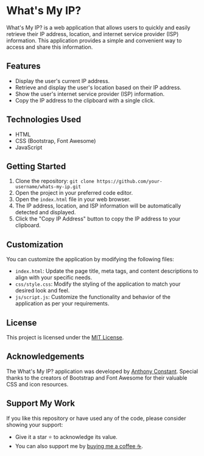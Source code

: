 # What's My IP?

What's My IP? is a web application that allows users to quickly and easily retrieve their IP address, location, and internet service provider (ISP) information. This application provides a simple and convenient way to access and share this information.

## Features

- Display the user's current IP address.
- Retrieve and display the user's location based on their IP address.
- Show the user's internet service provider (ISP) information.
- Copy the IP address to the clipboard with a single click.

## Technologies Used

- HTML
- CSS (Bootstrap, Font Awesome)
- JavaScript

## Getting Started

1. Clone the repository: `git clone https://github.com/your-username/whats-my-ip.git`
2. Open the project in your preferred code editor.
3. Open the `index.html` file in your web browser.
4. The IP address, location, and ISP information will be automatically detected and displayed.
5. Click the "Copy IP Address" button to copy the IP address to your clipboard.

## Customization

You can customize the application by modifying the following files:

- `index.html`: Update the page title, meta tags, and content descriptions to align with your specific needs.
- `css/style.css`: Modify the styling of the application to match your desired look and feel.
- `js/script.js`: Customize the functionality and behavior of the application as per your requirements.

## License

This project is licensed under the [MIT License](https://opensource.org/licenses/MIT).

## Acknowledgements

The What's My IP? application was developed by [Anthony Constant](https://anthonyconstant.co.uk/). 
Special thanks to the creators of Bootstrap and Font Awesome for their valuable CSS and icon resources.

## Support My Work

If you like this repository or have used any of the code, please consider showing your support:

- Give it a star ⭐️ to acknowledge its value.
- You can also support me by [buying me a coffee ☕️](https://ko-fi.com/W7W144CAO).


